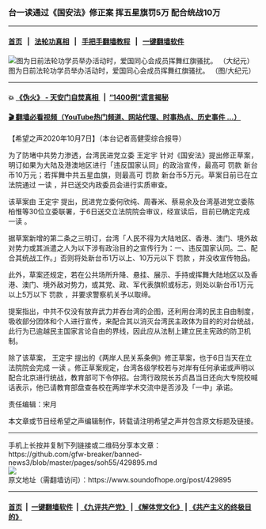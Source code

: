 ### 台一读通过《国安法》修正案 挥五星旗罚5万 配合统战10万
------------------------

#### [首页](https://github.com/gfw-breaker/banned-news3/blob/master/README.md) &nbsp;&nbsp;|&nbsp;&nbsp; [法轮功真相](https://github.com/begood0513/basic/blob/master/README.md)  &nbsp;&nbsp;|&nbsp;&nbsp; [手把手翻墙教程](https://github.com/gfw-breaker/guides/wiki)  &nbsp;&nbsp;|&nbsp;&nbsp; [一键翻墙软件](https://github.com/gfw-breaker/nogfw/blob/master/README.md)  



<div><img alt="图为日前法轮功学员举办活动时，爱国同心会成员挥舞红旗骚扰。 （大纪元）" src="https://img.soundofhope.org/2020-10/1407091033291770-800x450-1602117144246.jpg"/>
<br/><figcaption class="caption">
 图为日前法轮功学员举办活动时，爱国同心会成员挥舞红旗骚扰。 （图/大纪元）
</figcaption></div><hr/>

#### 💥 [《伪火》 - 天安门自焚真相 ](http://158.247.195.190:10000/videos/blog/weihuo.html)&nbsp; |&nbsp; [“1400例”谎言揭秘  ](http://158.247.195.190:10000/videos/blog/jiexi1400.html)

#### [ 🎬  翻墙必看视频（YouTube热门频道、网站代理、时事热点、历史事件 ...）](https://github.com/gfw-breaker/links/blob/master/banned.md)

<div><div class="Content__Wrapper sc-1bvya0-0 grZQxZ">
 <p class="meta-top">
  <span class="meta">
   【希望之声2020年10月7日】（本台记者高健雯综合报导）
  </span>
 </p>
 <p style="text-align:justify">
  为了防堵中共势力渗透，台湾民进党立委
  <ok href="/term/92069">
   王定宇
  </ok>
  针对《国安法》提出修正草案，明订如果为大陆及港澳地区进行「违反国家认同」的政治宣传，最高可
  <ok href="/term/9960">
   罚款
  </ok>
  新台币10万元；若挥舞中共五星血旗，则最高可
  <ok href="/term/9960">
   罚款
  </ok>
  新台币5万元。草案日前已在立法院通过
  <ok href="/term/392740">
   一读
  </ok>
  ，并已送交内政委员会进行实质审查。
 </p>
 <p>
  该草案由
  <ok href="/term/92069">
   王定宇
  </ok>
  提出，民进党立委何欣纯、周春米、蔡易余及台湾基进党立委陈柏惟等30位立委联署，于6日送交立法院院会审议，经宣读后，目前已确定完成
  <ok href="/term/392740">
   一读
  </ok>
  。
 </p>
 <div class="AD_Embed__Wrap-sc-1xslmin-0 igMuqX module desktop">
  <div>
  </div>
 </div>
 <p>
  据草案新增的第二条之三明订，台湾「人民不得为大陆地区、香港、澳门、境外敌对势力或其派遣之人为以下涉有政治目的之宣传行为：一、违反国家认同。二、配合其统战工作。」否则将处新台币1万以上、10万元以下
  <ok href="/term/9960">
   罚款
  </ok>
  ，并没收宣传物品。
 </p>
 <p>
  此外，草案还规定，若在公共场所升降、悬挂、展示、手持或挥舞大陆地区以及香港、澳门、境外敌对势力，或其党、政、军代表旗帜或标志，则处以新台币1万元以上5万以下
  <ok href="/term/9960">
   罚款
  </ok>
  ，并要求警察机关予以取缔。
 </p>
 <p>
  提案指出，中共不仅没有放弃武力并吞台湾的企图，还利用台湾的民主自由制度，吸收部分团体和个人进行宣传，来配合其以消灭台湾民主政体为目的的对台统战，此行为已逾越民主国家言论自由的界线，因此应从法制上建立民主宪政的防卫机制。
 </p>
 <p>
  除了该草案，
  <ok href="/term/92069">
   王定宇
  </ok>
  提出的《两岸人民关系条例》修正草案，也于6日当天在立法院院会完成
  <ok href="/term/392740">
   一读
  </ok>
  。修正草案规定，台湾各级学校若与对岸有任何承诺或声明以配合北京进行统战，教育部可下令停招。台湾行政院长苏贞昌当日还向大专院校喊话表示，他已请教育部盘查各校在两岸学术交流中是否涉及「一中」承诺。
 </p>
 <p class="meta-btm">
  责任编辑：宋月
 </p>
 <p class="meta-btm">
  本文章或节目经希望之声编辑制作，转载请注明希望之声并包含原文标题及链接。
 </p>
</div>
</div>
<hr/>
手机上长按并复制下列链接或二维码分享本文章：<br/>
https://github.com/gfw-breaker/banned-news3/blob/master/pages/soh55/429895.md <br/>
<a href='https://github.com/gfw-breaker/banned-news3/blob/master/pages/soh55/429895.md'><img src='https://github.com/gfw-breaker/banned-news3/blob/master/pages/soh55/429895.md.png'/></a> <br/>
原文地址（需翻墙访问）：https://www.soundofhope.org/post/429895


------------------------
#### [首页](https://github.com/gfw-breaker/banned-news3/blob/master/README.md) &nbsp;|&nbsp; [一键翻墙软件](https://github.com/gfw-breaker/nogfw/blob/master/README.md) &nbsp;| [《九评共产党》](https://github.com/gfw-breaker/9ping.md/blob/master/README.md#九评之一评共产党是什么) | [《解体党文化》](https://github.com/gfw-breaker/jtdwh.md/blob/master/README.md) | [《共产主义的终极目的》](https://github.com/gfw-breaker/gczydzjmd.md/blob/master/README.md)


<img src='http://gfw-breaker.win/banned-news3/pages/soh55/429895.md' width='0px' height='0px'/>
